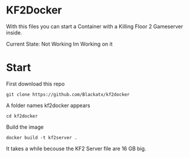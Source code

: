 # KF2Docker

With this files you can start a Container with a Killing Floor 2 Gameserver inside.

Current State: Not Working
Im Working on it

Start
=====

First download this repo

    git clone https://github.com/Blackatx/kf2docker
 
A folder names kf2docker appears

    cd kf2docker

Build the image

    docker build -t kf2server .

It takes a while becouse the KF2 Server file are 16 GB big.
